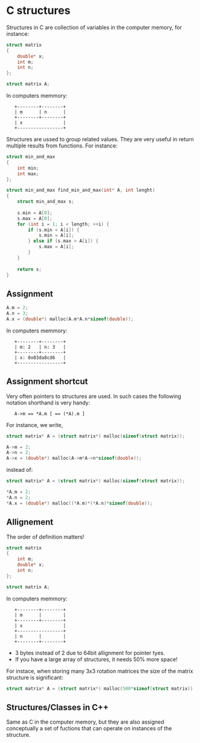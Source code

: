 # C structures

Structures in C are collection of variables in the computer memory, for instance:

```c
struct matrix
{
	double* x;
	int m;
	int n;
};

struct matrix A;
```

In computers memmory:

```
   +--------+--------+
   | m      | n      |
   +--------+--------+
   | x               |
   +-----------------+
```

Structures are ussed to group related values. They are very useful in return multiple results from functions. For instance:

```c
struct min_and_max
{
	int min;
	int max;
};

struct min_and_max find_min_and_max(int* A, int lenght)
{
	struct min_and_max s;
	
	s.min = A[0];
	s.max = A[0];
	for (int i = 1; i < length; ++i) {
		if (s.min < A[i]) {
			s.min = A[i];
		} else if (s.max > A[i]) {
			s.max = A[i];
		}
	}
	
	return s;
}
```

## Assignment

```c
A.m = 2;
A.n = 3;
A.x = (double*) malloc(A.m*A.n*sizeof(double));
```

In computers memmory:

```
   +--------+--------+
   | m: 2   | n: 3   |
   +--------+--------+
   | x: 0x03da8cd6   |
   +-----------------+
```

## Assignment shortcut

Very often pointers to structures are used. In such cases the following notation shorthand is very handy:

```
   A->m == *A.m [ == (*A).m ]
```

For instance, we write,
```c
struct matrix* A = (struct matrix*) malloc(sizeof(struct matrix));

A->m = 2;
A->n = 2;
A->x = (double*) malloc(A->m*A->n*sizeof(double));
```
instead of:
```c
struct matrix* A = (struct matrix*) malloc(sizeof(struct matrix));

*A.m = 2;
*A.n = 2;
*A.x = (double*) malloc((*A.m)*(*A.n)*sizeof(double));
```


## Allignement

The order of definition matters!

```c
struct matrix
{
	int m;
	double* x;
	int n;
};

struct matrix A;
```

In computers memmory:

```
   +--------+--------+
   | m      |        |
   +--------+--------+
   | x               |
   +-----------------+
   | n      |        |
   +--------+--------+
```

- 3 bytes instead of 2 due to 64bit allignment for pointer tyes.
- If you have a large array of structures, it needs 50% more space!

For instace, when storing many 3x3 rotation matrices the size of the matrix structure is significant:

```c
struct matrix* A = (struct matrix*) malloc(500*sizeof(struct matrix))
```

## Structures/Classes in C++

Same as C in the computer memory, but they are also assigned conceptually a set of fuctions that can operate on instances of the structure.
